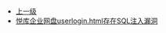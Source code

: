* [上一级](docs/wy876_poc/)
* [悦库企业网盘userlogin.html存在SQL注入漏洞](docs/wy876_poc/%E6%82%A6%E5%BA%93%E4%BC%81%E4%B8%9A%E7%BD%91%E7%9B%98/%E6%82%A6%E5%BA%93%E4%BC%81%E4%B8%9A%E7%BD%91%E7%9B%98userlogin.html%E5%AD%98%E5%9C%A8SQL%E6%B3%A8%E5%85%A5%E6%BC%8F%E6%B4%9E.md)
